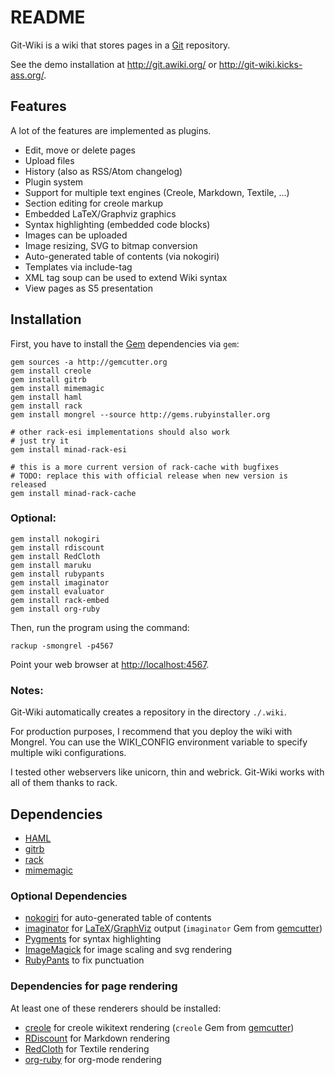 README
======

Git-Wiki is a wiki that stores pages in a [Git][] repository.

See the demo installation at <http://git.awiki.org/> or <http://git-wiki.kicks-ass.org/>.

Features
--------

A lot of the features are implemented as plugins.

- Edit, move or delete pages
- Upload files
- History (also as RSS/Atom changelog)
- Plugin system
- Support for multiple text engines (Creole, Markdown, Textile, ...)
- Section editing for creole markup
- Embedded LaTeX/Graphviz graphics
- Syntax highlighting (embedded code blocks)
- Images can be uploaded
- Image resizing, SVG to bitmap conversion
- Auto-generated table of contents (via nokogiri)
- Templates via include-tag
- XML tag soup can be used to extend Wiki syntax
- View pages as S5 presentation

Installation
------------

First, you have to install the [Gem][] dependencies via `gem`:

    gem sources -a http://gemcutter.org
    gem install creole
    gem install gitrb
    gem install mimemagic
    gem install haml
    gem install rack
    gem install mongrel --source http://gems.rubyinstaller.org

    # other rack-esi implementations should also work
    # just try it
    gem install minad-rack-esi

    # this is a more current version of rack-cache with bugfixes
    # TODO: replace this with official release when new version is released
    gem install minad-rack-cache

### Optional:

    gem install nokogiri
    gem install rdiscount
    gem install RedCloth
    gem install maruku
    gem install rubypants
    gem install imaginator
    gem install evaluator
    gem install rack-embed
    gem install org-ruby

Then, run the program using the command:

    rackup -smongrel -p4567

Point your web browser at <http://localhost:4567>.

### Notes:

Git-Wiki automatically creates a repository in the directory `./.wiki`.

For production purposes, I recommend that you deploy the wiki
with Mongrel. You can use the WIKI_CONFIG environment variable
to specify multiple wiki configurations.

I tested other webservers like unicorn, thin and webrick.
Git-Wiki works with all of them thanks to rack.

Dependencies
------------

- [HAML][]
- [gitrb][]
- [rack][]
- [mimemagic][]

### Optional Dependencies

- [nokogiri][] for auto-generated table of contents
- [imaginator][] for [LaTeX][]/[GraphViz][] output
  (`imaginator` Gem from [gemcutter][])
- [Pygments][] for syntax highlighting
- [ImageMagick][] for image scaling and svg rendering
- [RubyPants][] to fix punctuation

### Dependencies for page rendering

At least one of these renderers should be installed:

- [creole][] for creole wikitext rendering
  (`creole` Gem from [gemcutter][])
- [RDiscount][] for Markdown rendering
- [RedCloth][] for Textile rendering
- [org-ruby][] for org-mode rendering

[creole]:http://github.com/minad/creole
[mimemagic]:http://github.com/minad/mimemagic
[Gem]:http://rubygems.org
[Git]:http://www.git-scm.org
[rack]:http://rack.rubyforge.org/
[org-ruby]:http://orgmode.org/worg/org-tutorials/org-ruby.php
[GraphViz]:http://www.graphviz.org
[HAML]:http://haml.hamptoncatlin.com
[nokogiri]:http://nokogiri.org/
[imaginator]:http://github.com/minad/imaginator
[LaTeX]:www.latex-project.org
[pygments]:http://pygments.org/
[RDiscount]:http://github.com/rtomayko/rdiscount
[RedCloth]:http://redcloth.org/
[ImageMagick]:http://www.imagemagick.org/
[gitrb]:http://github.com/minad/gitrb/
[gemcutter]:http://gemcutter.org/
[RubyPants]:http://chneukirchen.org/blog/static/projects/rubypants.html
